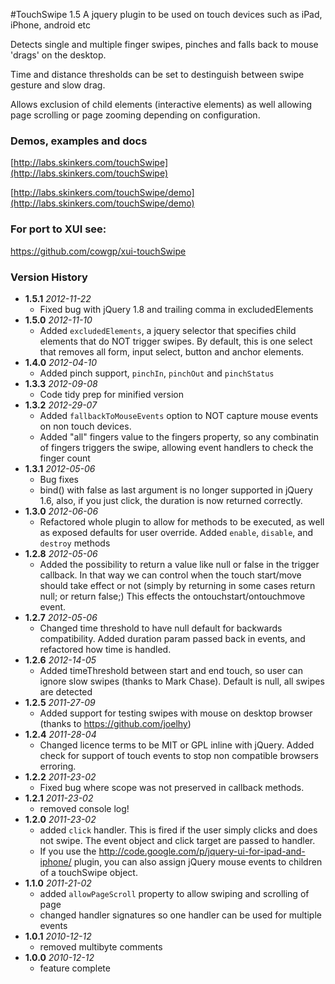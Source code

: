 #TouchSwipe 1.5
A jquery plugin to be used on touch devices such as iPad, iPhone, android etc

Detects single and multiple finger swipes, pinches and falls back to mouse 'drags' on the desktop. 

Time and distance thresholds can be set to destinguish between swipe gesture and slow drag.

Allows exclusion of child elements (interactive elements) as well allowing page scrolling or page zooming depending on configuration.


### Demos, examples and docs

[http://labs.skinkers.com/touchSwipe](http://labs.skinkers.com/touchSwipe)

[http://labs.skinkers.com/touchSwipe/demo](http://labs.skinkers.com/touchSwipe/demo)



### For port to XUI see:
https://github.com/cowgp/xui-touchSwipe

### Version History

* **1.5.1** *2012-11-22*	
	- Fixed bug with jQuery 1.8 and trailing comma in excludedElements
* **1.5.0** *2012-11-10*
	- Added `excludedElements`, a jquery selector that specifies child elements that do NOT trigger swipes. By default, this is one select that removes all form, input select, button and anchor elements.
* **1.4.0** *2012-04-10*
	- Added pinch support, `pinchIn`, `pinchOut` and `pinchStatus`
* **1.3.3** *2012-09-08*
	- Code tidy prep for minified version
* **1.3.2** *2012-29-07*
	- Added `fallbackToMouseEvents` option to NOT capture mouse events on non touch devices.
	- Added "all" fingers value to the fingers property, so any combinatin of fingers triggers the swipe, allowing event handlers to check the finger count
* **1.3.1** *2012-05-06*
	- Bug fixes  
	- bind() with false as last argument is no longer supported in jQuery 1.6, also, if you just click, the duration is now returned correctly.
* **1.3.0** *2012-06-06*
	- Refactored whole plugin to allow for methods to be executed, as well as exposed defaults for user override. Added `enable`, `disable`, and `destroy` methods
* **1.2.8** *2012-05-06*
	- Added the possibility to return a value like null or false in the trigger callback. In that way we can control when the touch start/move should take effect or not (simply by returning in some cases return null; or return false;) This effects the ontouchstart/ontouchmove event.
* **1.2.7** *2012-05-06*
	- Changed time threshold to have null default for backwards compatibility. Added duration param passed back in events, and refactored how time is handled.
* **1.2.6** *2012-14-05*
 	- Added timeThreshold between start and end touch, so user can ignore slow swipes (thanks to Mark Chase). Default is null, all swipes are detected
* **1.2.5** *2011-27-09*
	- Added support for testing swipes with mouse on desktop browser (thanks to https://github.com/joelhy)
* **1.2.4** *2011-28-04*
	- Changed licence terms to be MIT or GPL inline with jQuery. Added check for support of touch events to stop non compatible browsers erroring.
* **1.2.2** *2011-23-02*
	- Fixed bug where scope was not preserved in callback methods. 
* **1.2.1** *2011-23-02*
	- removed console log!
* **1.2.0** *2011-23-02*
	- added `click` handler. This is fired if the user simply clicks and does not swipe. The event object and click target are passed to handler.
	- If you use the http://code.google.com/p/jquery-ui-for-ipad-and-iphone/ plugin, you can also assign jQuery mouse events to children of a touchSwipe object.
* **1.1.0** *2011-21-02* 
	- added `allowPageScroll` property to allow swiping and scrolling of page
	- changed handler signatures so one handler can be used for multiple events
* **1.0.1** *2010-12-12*
	- removed multibyte comments
* **1.0.0** *2010-12-12*
	- feature complete









